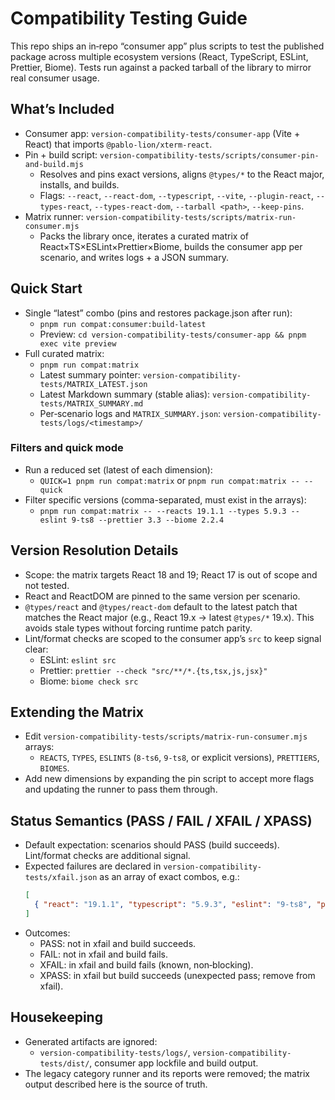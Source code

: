 # Compatibility Testing Guide

This repo ships an in‑repo “consumer app” plus scripts to test the published package across multiple ecosystem versions (React, TypeScript, ESLint, Prettier, Biome). Tests run against a packed tarball of the library to mirror real consumer usage.

## What’s Included
- Consumer app: `version-compatibility-tests/consumer-app` (Vite + React) that imports `@pablo-lion/xterm-react`.
- Pin + build script: `version-compatibility-tests/scripts/consumer-pin-and-build.mjs`
  - Resolves and pins exact versions, aligns `@types/*` to the React major, installs, and builds.
  - Flags: `--react`, `--react-dom`, `--typescript`, `--vite`, `--plugin-react`, `--types-react`, `--types-react-dom`, `--tarball <path>`, `--keep-pins`.
- Matrix runner: `version-compatibility-tests/scripts/matrix-run-consumer.mjs`
  - Packs the library once, iterates a curated matrix of React×TS×ESLint×Prettier×Biome, builds the consumer app per scenario, and writes logs + a JSON summary.

## Quick Start
- Single “latest” combo (pins and restores package.json after run):
  - `pnpm run compat:consumer:build-latest`
  - Preview: `cd version-compatibility-tests/consumer-app && pnpm exec vite preview`
- Full curated matrix:
  - `pnpm run compat:matrix`
  - Latest summary pointer: `version-compatibility-tests/MATRIX_LATEST.json`
  - Latest Markdown summary (stable alias): `version-compatibility-tests/MATRIX_SUMMARY.md`
  - Per‑scenario logs and `MATRIX_SUMMARY.json`: `version-compatibility-tests/logs/<timestamp>/`

### Filters and quick mode
- Run a reduced set (latest of each dimension):
  - `QUICK=1 pnpm run compat:matrix` or `pnpm run compat:matrix -- --quick`
- Filter specific versions (comma-separated, must exist in the arrays):
  - `pnpm run compat:matrix -- --reacts 19.1.1 --types 5.9.3 --eslint 9-ts8 --prettier 3.3 --biome 2.2.4`

## Version Resolution Details
- Scope: the matrix targets React 18 and 19; React 17 is out of scope and not tested.
- React and ReactDOM are pinned to the same version per scenario.
- `@types/react` and `@types/react-dom` default to the latest patch that matches the React major (e.g., React 19.x → latest `@types/*` 19.x). This avoids stale types without forcing runtime patch parity.
- Lint/format checks are scoped to the consumer app’s `src` to keep signal clear:
  - ESLint: `eslint src`
  - Prettier: `prettier --check "src/**/*.{ts,tsx,js,jsx}"`
  - Biome: `biome check src`

## Extending the Matrix
- Edit `version-compatibility-tests/scripts/matrix-run-consumer.mjs` arrays:
  - `REACTS`, `TYPES`, `ESLINTS` (`8-ts6`, `9-ts8`, or explicit versions), `PRETTIERS`, `BIOMES`.
- Add new dimensions by expanding the pin script to accept more flags and updating the runner to pass them through.

## Status Semantics (PASS / FAIL / XFAIL / XPASS)
- Default expectation: scenarios should PASS (build succeeds). Lint/format checks are additional signal.
- Expected failures are declared in `version-compatibility-tests/xfail.json` as an array of exact combos, e.g.:
  ```json
  [
    { "react": "19.1.1", "typescript": "5.9.3", "eslint": "9-ts8", "prettier": "3.3", "biome": "2.2.4" }
  ]
  ```
- Outcomes:
  - PASS: not in xfail and build succeeds.
  - FAIL: not in xfail and build fails.
  - XFAIL: in xfail and build fails (known, non‑blocking).
  - XPASS: in xfail but build succeeds (unexpected pass; remove from xfail).

## Housekeeping
- Generated artifacts are ignored:
  - `version-compatibility-tests/logs/`, `version-compatibility-tests/dist/`, consumer app lockfile and build output.
- The legacy category runner and its reports were removed; the matrix output described here is the source of truth.
